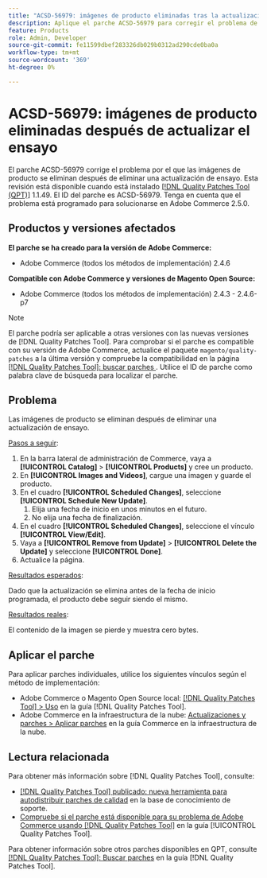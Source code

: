 ```yaml
---
title: "ACSD-56979: imágenes de producto eliminadas tras la actualización de ensayo eliminada"
description: Aplique el parche ACSD-56979 para corregir el problema de Adobe Commerce en el que las imágenes de producto se eliminan después de eliminar una actualización de ensayo
feature: Products
role: Admin, Developer
source-git-commit: fe11599dbef283326db029b0312ad290cde0ba0a
workflow-type: tm+mt
source-wordcount: '369'
ht-degree: 0%

---
```


# ACSD-56979: imágenes de producto eliminadas después de actualizar el ensayo

El parche ACSD-56979 corrige el problema por el que las imágenes de producto se eliminan después de eliminar una actualización de ensayo. Esta revisión está disponible cuando está instalado [[!DNL Quality Patches Tool (QPT)]](https://experienceleague.adobe.com/es/docs/commerce-knowledge-base/kb/announcements/commerce-announcements/magento-quality-patches-released-new-tool-to-self-serve-quality-patches) 1.1.49. El ID del parche es ACSD-56979. Tenga en cuenta que el problema está programado para solucionarse en Adobe Commerce 2.5.0.

## Productos y versiones afectados

**El parche se ha creado para la versión de Adobe Commerce:**

* Adobe Commerce (todos los métodos de implementación) 2.4.6

**Compatible con Adobe Commerce y versiones de Magento Open Source:**

* Adobe Commerce (todos los métodos de implementación) 2.4.3 - 2.4.6-p7

>[!NOTE]
>
>El parche podría ser aplicable a otras versiones con las nuevas versiones de [!DNL Quality Patches Tool]. Para comprobar si el parche es compatible con su versión de Adobe Commerce, actualice el paquete `magento/quality-patches` a la última versión y compruebe la compatibilidad en la página [[!DNL Quality Patches Tool]: buscar parches ](https://experienceleague.adobe.com/tools/commerce-quality-patches/index.html?lang=es). Utilice el ID de parche como palabra clave de búsqueda para localizar el parche.

## Problema

Las imágenes de producto se eliminan después de eliminar una actualización de ensayo.

<u>Pasos a seguir</u>:

1. En la barra lateral de administración de Commerce, vaya a **[!UICONTROL Catalog]** > **[!UICONTROL Products]** y cree un producto.
1. En **[!UICONTROL Images and Videos]**, cargue una imagen y guarde el producto.
1. En el cuadro **[!UICONTROL Scheduled Changes]**, seleccione **[!UICONTROL Schedule New Update]**.
   1. Elija una fecha de inicio en unos minutos en el futuro.
   1. No elija una fecha de finalización.
1. En el cuadro **[!UICONTROL Scheduled Changes]**, seleccione el vínculo **[!UICONTROL View/Edit]**.
1. Vaya a **[!UICONTROL Remove from Update]** > **[!UICONTROL Delete the Update]** y seleccione **[!UICONTROL Done]**.
1. Actualice la página.

<u>Resultados esperados</u>:

Dado que la actualización se elimina antes de la fecha de inicio programada, el producto debe seguir siendo el mismo.

<u>Resultados reales</u>:

El contenido de la imagen se pierde y muestra cero bytes.

## Aplicar el parche

Para aplicar parches individuales, utilice los siguientes vínculos según el método de implementación:

* Adobe Commerce o Magento Open Source local: [[!DNL Quality Patches Tool] > Uso](/help/tools/quality-patches-tool/usage.md) en la guía [!DNL Quality Patches Tool].
* Adobe Commerce en la infraestructura de la nube: [Actualizaciones y parches > Aplicar parches](https://experienceleague.adobe.com/docs/commerce-cloud-service/user-guide/develop/upgrade/apply-patches.html?lang=es) en la guía Commerce en la infraestructura de la nube.

## Lectura relacionada

Para obtener más información sobre [!DNL Quality Patches Tool], consulte:

* [[!DNL Quality Patches Tool] publicado: nueva herramienta para autodistribuir parches de calidad](https://experienceleague.adobe.com/es/docs/commerce-knowledge-base/kb/announcements/commerce-announcements/magento-quality-patches-released-new-tool-to-self-serve-quality-patches) en la base de conocimiento de soporte.
* [Compruebe si el parche está disponible para su problema de Adobe Commerce usando [!DNL Quality Patches Tool]](/help/tools/quality-patches-tool/patches-available-in-qpt/check-patch-for-magento-issue-with-magento-quality-patches.md) en la guía [!UICONTROL Quality Patches Tool].


Para obtener información sobre otros parches disponibles en QPT, consulte [[!DNL Quality Patches Tool]: Buscar parches](https://experienceleague.adobe.com/tools/commerce-quality-patches/index.html?lang=es) en la guía [!DNL Quality Patches Tool].
